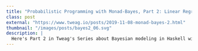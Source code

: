 ```yaml
---
title: "Probabilistic Programming with Monad-Bayes, Part 2: Linear Regression"
class: post
external: "https://www.tweag.io/posts/2019-11-08-monad-bayes-2.html"
thumbnail: "/images/posts/bayes2_06.svg"
description: |
  Here's Part 2 in Tweag's Series about Bayesian modeling in Haskell with the Monad-Bayes library.
---
```

